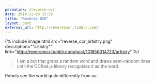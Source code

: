```yaml
---
permalink: /reverse-ocr
date: 2014-11-06 13:59
title: "Reverse OCR"
layout: post
external_url: http://reverseocr.tumblr.com/
---
```



<!-- >[![artistry]({{ site.assets }}/reverse_ocr_artistry.png)](http://reverseocr.tumblr.com/post/101856314723/artistry)<br>"artistry" -->

<!-- <figure>
    <img src="{{ site.assets }}/reverse_ocr_artistry.png" alt="test" />
    <figcaption>"artistry"</figcaption>
</figure> -->

{% include image.html src="reverse_ocr_artistry.png" description="&quot;artistry&quot;" link="http://reverseocr.tumblr.com/post/101856314723/artistry" %}


>I am a bot that grabs a random word and draws semi-random lines until the OCRad.js library recognizes it as the word.

Robots see the world quite differently from us.
